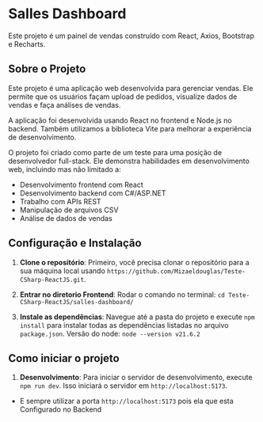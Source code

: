 # Salles Dashboard

Este projeto é um painel de vendas construído com React, Axios, Bootstrap e Recharts.

## Sobre o Projeto

Este projeto é uma aplicação web desenvolvida para gerenciar vendas. Ele permite que os usuários façam upload de pedidos, visualize dados de vendas e faça análises de vendas.

A aplicação foi desenvolvida usando React no frontend e Node.js no backend. Também utilizamos a biblioteca Vite para melhorar a experiência de desenvolvimento.

O projeto foi criado como parte de um teste para uma posição de desenvolvedor full-stack. Ele demonstra habilidades em desenvolvimento web, incluindo mas não limitado a:

- Desenvolvimento frontend com React
- Desenvolvimento backend com C#/ASP.NET
- Trabalho com APIs REST
- Manipulação de arquivos CSV
- Análise de dados de vendas

## Configuração e Instalação

1. **Clone o repositório**: Primeiro, você precisa clonar o repositório para a sua máquina local usando `https://github.com/Mizaeldouglas/Teste-CSharp-ReactJS.git`.

2. **Entrar no diretorio Frontend**: Rodar o comando no terminal: `cd Teste-CSharp-ReactJS/salles-dashboard/`

3. **Instale as dependências**: Navegue até a pasta do projeto e execute `npm install` para instalar todas as dependências listadas no arquivo `package.json`. Versão do node: `node --version v21.6.2`

## Como iniciar o projeto

1. **Desenvolvimento**: Para iniciar o servidor de desenvolvimento, execute `npm run dev`. Isso iniciará o servidor em `http://localhost:5173`.

- E sempre utilizar a porta `http://localhost:5173` pois ela que esta Configurado no Backend
